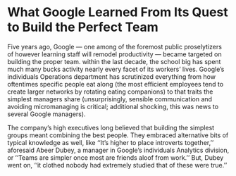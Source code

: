 # What Google Learned From Its Quest to Build the Perfect Team

Five years ago, Google — one among of the foremost public proselytizers of however learning staff will remodel productivity — became targeted on building the proper team. within the last decade, the school big has spent much many bucks activity nearly every facet of its workers’ lives. Google’s individuals Operations department has scrutinized everything from how oftentimes specific people eat along (the most efficient employees tend to create larger networks by rotating eating companions) to that traits the simplest managers share (unsurprisingly, sensible communication and avoiding micromanaging is critical; additional shocking, this was news to several Google managers).

The company’s high executives long believed that building the simplest groups meant combining the best people. They embraced alternative bits of typical knowledge as well, like ‘‘It’s higher to place introverts together,’’ aforesaid Abeer Dubey, a manager in Google’s individuals Analytics division, or ‘‘Teams are simpler once most are friends aloof from work.’’ But, Dubey went on, ‘‘it clothed  nobody had extremely studied that of these were true.’’

